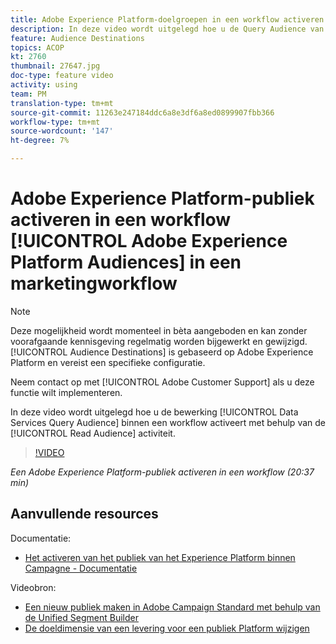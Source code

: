 ```yaml
---
title: Adobe Experience Platform-doelgroepen in een workflow activeren
description: In deze video wordt uitgelegd hoe u de Query Audience van Data Services binnen een workflow activeert met de activiteit ‘Lezen publiek’.
feature: Audience Destinations
topics: ACOP
kt: 2760
thumbnail: 27647.jpg
doc-type: feature video
activity: using
team: PM
translation-type: tm+mt
source-git-commit: 11263e247184ddc6a8e3df6a8ed0899907fbb366
workflow-type: tm+mt
source-wordcount: '147'
ht-degree: 7%

---
```



# Adobe Experience Platform-publiek activeren in een workflow [!UICONTROL Adobe Experience Platform Audiences] in een marketingworkflow

>[!NOTE]
>
>Deze mogelijkheid wordt momenteel in bèta aangeboden en kan zonder voorafgaande kennisgeving regelmatig worden bijgewerkt en gewijzigd. [!UICONTROL Audience Destinations] is gebaseerd op Adobe Experience Platform en vereist een specifieke configuratie.
>
>Neem contact op met [!UICONTROL Adobe Customer Support] als u deze functie wilt implementeren.

In deze video wordt uitgelegd hoe u de bewerking [!UICONTROL Data Services Query Audience] binnen een workflow activeert met behulp van de [!UICONTROL Read Audience] activiteit.

>[!VIDEO](https://video.tv.adobe.com/v/27647?quality=12)

*Een Adobe Experience Platform-publiek activeren in een workflow (20:37 min)*

## Aanvullende resources

Documentatie:

* [Het activeren van het publiek van het Experience Platform binnen Campagne - Documentatie](https://docs.adobe.com/content/help/en/campaign-standard/using/profiles-and-audiences/working-with-adobe-experience-platform/aep-about-audience-destinations-service.html)

Videobron:

* [Een nieuw publiek maken in Adobe Campaign Standard met behulp van de Unified Segment Builder](/help/profiles-and-audiences/audience-destinations/creating-audiences-using-segment-builder.md)
* [De doeldimensie van een levering voor een publiek Platform wijzigen](/help/profiles-and-audiences/audience-destinations/changing-targeting-dimension.md)

